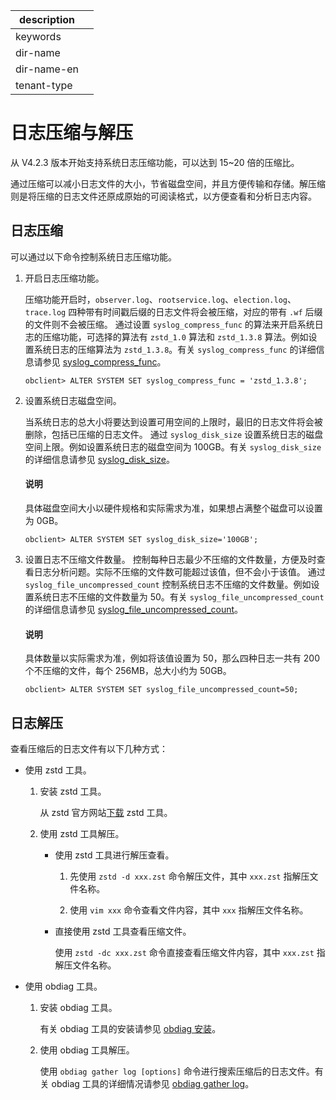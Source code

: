 |description||
|---|---|
|keywords||
|dir-name||
|dir-name-en||
|tenant-type||

# 日志压缩与解压

从 V4.2.3 版本开始支持系统日志压缩功能，可以达到 15~20 倍的压缩比。

通过压缩可以减小日志文件的大小，节省磁盘空间，并且方便传输和存储。解压缩则是将压缩的日志文件还原成原始的可阅读格式，以方便查看和分析日志内容。

## 日志压缩

可以通过以下命令控制系统日志压缩功能。

1. 开启日志压缩功能。

   压缩功能开启时，`observer.log`、`rootservice.log`、`election.log`、`trace.log` 四种带有时间戳后缀的日志文件将会被压缩，对应的带有 `.wf` 后缀的文件则不会被压缩。
   通过设置 `syslog_compress_func` 的算法来开启系统日志的压缩功能，可选择的算法有 `zstd_1.0` 算法和 `zstd_1.3.8` 算法。例如设置系统日志的压缩算法为 `zstd_1.3.8`。有关 `syslog_compress_func` 的详细信息请参见 [syslog_compress_func](../../700.reference/800.configuration-items-and-system-variables/100.system-configuration-items/300.cluster-level-configuration-items/30800.syslog_compress_func.md)。

    ```shell
    obclient> ALTER SYSTEM SET syslog_compress_func = 'zstd_1.3.8';
    ```

2. 设置系统日志磁盘空间。

    当系统日志的总大小将要达到设置可用空间的上限时，最旧的日志文件将会被删除，包括已压缩的日志文件。
    通过 `syslog_disk_size` 设置系统日志的磁盘空间上限。例如设置系统日志的磁盘空间为 100GB。有关 `syslog_disk_size` 的详细信息请参见 [syslog_disk_size](../../700.reference/800.configuration-items-and-system-variables/100.system-configuration-items/300.cluster-level-configuration-items/30700.syslog_disk_size.md)。

    <main id="notice" type='explain'>
      <h4>说明</h4>
      <p>具体磁盘空间大小以硬件规格和实际需求为准，如果想占满整个磁盘可以设置为 0GB。</p>
    </main>

    ```shell
    obclient> ALTER SYSTEM SET syslog_disk_size='100GB';
    ```

3. 设置日志不压缩文件数量。
   控制每种日志最少不压缩的文件数量，方便及时查看日志分析问题。实际不压缩的文件数可能超过该值，但不会小于该值。
   通过 `syslog_file_uncompressed_count` 控制系统日志不压缩的文件数量。例如设置系统日志不压缩的文件数量为 50。有关 `syslog_file_uncompressed_count` 的详细信息请参见 [syslog_file_uncompressed_count](../../700.reference/800.configuration-items-and-system-variables/100.system-configuration-items/300.cluster-level-configuration-items/30900.syslog_file_uncompressed_count.md)。

    <main id="notice" type='explain'>
      <h4>说明</h4>
      <p>具体数量以实际需求为准，例如将该值设置为 50，那么四种日志一共有 200 个不压缩的文件，每个 256MB，总大小约为 50GB。</p>
    </main>

    ```shell
    obclient> ALTER SYSTEM SET syslog_file_uncompressed_count=50;
    ```

## 日志解压

查看压缩后的日志文件有以下几种方式：

* 使用 zstd 工具。
  
  1. 安装 zstd 工具。

     从 zstd 官方网站[下载](https://github.com/facebook/zstd) zstd 工具。

  2. 使用 zstd 工具解压。

     * 使用 zstd 工具进行解压查看。

       1. 先使用 `zstd -d xxx.zst` 命令解压文件，其中 `xxx.zst` 指解压文件名称。

       2. 使用 `vim xxx` 命令查看文件内容，其中 `xxx` 指解压文件名称。

     * 直接使用 zstd 工具查看压缩文件。

        使用 `zstd -dc xxx.zst` 命令直接查看压缩文件内容，其中 `xxx.zst` 指解压文件名称。

* 使用 obdiag 工具。

  1. 安装 obdiag 工具。

     有关 obdiag 工具的安装请参见 [obdiag 安装](https://www.oceanbase.com/docs/common-obdiag-cn-1000000000564045)。

  2. 使用 obdiag 工具解压。

     使用 `obdiag gather log [options]` 命令进行搜索压缩后的日志文件。有关 obdiag 工具的详细情况请参见 [obdiag gather log](https://www.oceanbase.com/docs/common-obdiag-cn-1000000000564056)。
